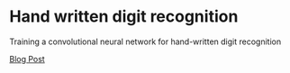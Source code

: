# Hand written digit recognition

Training a convolutional neural network for hand-written digit recognition

[Blog Post](https://asjadanis128.medium.com/machine-learning-in-production-3d54860ff1d9)
